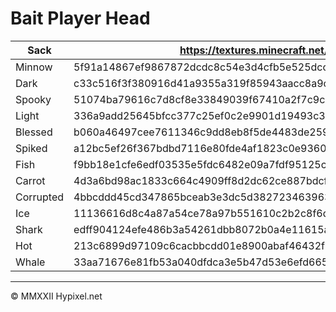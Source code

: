 # Bait Player Head
| Sack      | https://textures.minecraft.net/texture/                          |
| --------- | ---------------------------------------------------------------- |
| Minnow    | 5f91a14867ef9867872dcdc8c54e3d4cfb5e525dccfb7f99a7314a45faeb301e |
| Dark      | c33c516f3f380916d41a9355a319f85943aacc8a9c1b4a138017484b61114f68 |
| Spooky    | 51074ba79616c7d8cf8e33849039f67410a2f7c9ce793d447e21f5aa24d50108 |
| Light     | 336a9add25645bfcc377c25ef0c2e9901d19493c3e981ebc6ba7a1a1b6466ce4 |
| Blessed   | b060a46497cee7611346c9dd8eb8f5de4483de259147211353848356de15d19  |
| Spiked    | a12bc5ef26f367bdbd7116e80fde4af1823c0e9360afab02a9d3a4cb6d5fcd82 |
| Fish      | f9bb18e1cfe6edf03535e5fdc6482e09a7fdf95125c8611269b9de9d54715b9d |
| Carrot    | 4d3a6bd98ac1833c664c4909ff8d2dc62ce887bdcf3cc5b3848651ae5af6b    |
| Corrupted | 4bbcddd45cd347865bceab3e3dc5d382723463963f85ecce81cdd61b53db14e4 |
| Ice       | 11136616d8c4a87a54ce78a97b551610c2b2c8f6d410bc38b858f974b113b208 |
| Shark     | edff904124efe486b3a54261dbb8072b0a4e11615ad8d7394d814e0e8c8ef9eb |
| Hot       | 213c6899d97109c6cacbbcdd01e8900abaf46432f197595baa15ad137d5fb9ba |
| Whale     | 33aa71676e81fb53a040dfdca3e5b47d53e6efd665e69fb439778e8c4efb1cc  |
<hr>

&copy; MMXXII Hypixel.net